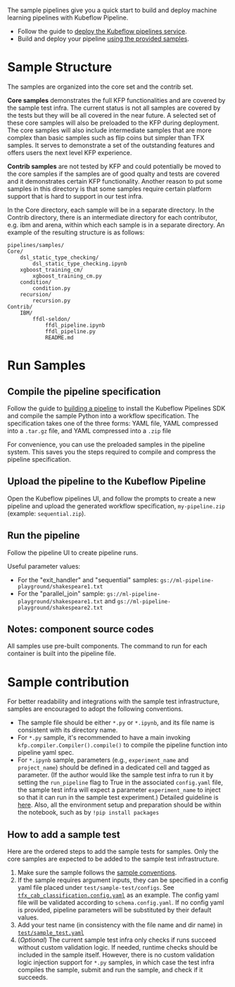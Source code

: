 The sample pipelines give you a quick start to build and deploy machine learning pipelines with Kubeflow Pipeline.
* Follow the guide to [deploy the Kubeflow pipelines service](https://www.kubeflow.org/docs/guides/pipelines/deploy-pipelines-service/).
* Build and deploy your pipeline [using the provided samples](https://www.kubeflow.org/docs/guides/pipelines/pipelines-samples/).

# Sample Structure
The samples are organized into the core set and the contrib set. 

**Core samples** demonstrates the full KFP functionalities and are covered by the sample test infra. 
The current status is not all samples are covered by the tests but they will be all covered in the near future.
A selected set of these core samples will also be preloaded to the KFP during deployment. 
The core samples will also include intermediate samples that are 
more complex than basic samples such as flip coins but simpler than TFX samples. 
It serves to demonstrate a set of the outstanding features and offers users the next level KFP experience.

**Contrib samples** are not tested by KFP and could potentially be moved to
the core samples if the samples are of good qualty and tests are covered and it demonstrates certain KFP functionality. 
Another reason to put some samples in this directory is that some samples require certain 
platform support that is hard to support in our test infra.

In the Core directory, each sample will be in a separate directory. 
In the Contrib directory, there is an intermediate directory for each contributor, 
e.g. ibm and arena, within which each sample is in a separate directory. 
An example of the resulting structure is as follows: 
```
pipelines/samples/
Core/
	dsl_static_type_checking/
		dsl_static_type_checking.ipynb
	xgboost_training_cm/
		xgboost_training_cm.py
	condition/
		condition.py
	recursion/
		recursion.py
Contrib/
	IBM/
		ffdl-seldon/
			ffdl_pipeline.ipynb
			ffdl_pipeline.py
			README.md
```

# Run Samples

## Compile the pipeline specification

Follow the guide to [building a pipeline](https://www.kubeflow.org/docs/guides/pipelines/build-pipeline/) to install the Kubeflow 
Pipelines SDK and compile the sample Python into a workflow specification. 
The specification takes one of the three forms: YAML file, YAML compressed into a `.tar.gz` file, and YAML compressed into a `.zip` file

For convenience, you can use the preloaded samples in the pipeline system. This saves you the steps required
to compile and compress the pipeline specification.

## Upload the pipeline to the Kubeflow Pipeline

Open the Kubeflow pipelines UI, and follow the prompts to create a new pipeline and upload the generated workflow
specification, `my-pipeline.zip` (example: `sequential.zip`).

## Run the pipeline

Follow the pipeline UI to create pipeline runs. 

Useful parameter values:

* For the "exit_handler" and "sequential" samples: `gs://ml-pipeline-playground/shakespeare1.txt`
* For the "parallel_join" sample: `gs://ml-pipeline-playground/shakespeare1.txt` and `gs://ml-pipeline-playground/shakespeare2.txt`

## Notes: component source codes

All samples use pre-built components. The command to run for each container is built into the pipeline file.

# Sample contribution
For better readability and integrations with the sample test infrastructure, samples are encouraged to adopt the following conventions.

* The sample file should be either `*.py` or `*.ipynb`, and its file name is consistent with its directory name.
* For `*.py` sample, it's recommended to have a main invoking `kfp.compiler.Compiler().compile()` to compile the 
pipeline function into pipeline yaml spec.
* For `*.ipynb` sample, parameters (e.g., `experiment_name` and `project_name`)
should be defined in a dedicated cell and tagged as parameter. 
(If the author would like the sample test infra to run it by setting the `run_pipeline` flag to True in 
the associated `config.yaml` file, the sample test infra will expect a parameter `experiment_name`
to inject so that it can run in the sample test experiment.)
Detailed guideline is 
[here](https://github.com/nteract/papermill). Also, all the environment setup and 
preparation should be within the notebook, such as by `!pip install packages` 


## How to add a sample test
Here are the ordered steps to add the sample tests for samples. 
Only the core samples are expected to be added to the sample test infrastructure.

1. Make sure the sample follows the [sample conventions](#sample-conventions).
2. If the sample requires argument inputs, they can be specified in a config yaml file
placed under `test/sample-test/configs`. See 
[`tfx_cab_classification.config.yaml`](https://github.com/kubeflow/pipelines/blob/master/test/sample-test/configs/tfx_cab_classification.config.yaml) 
as an example. 
The config yaml file will be validated according to `schema.config.yaml`. 
If no config yaml is provided, pipeline parameters will be substituted by their default values.
3. Add your test name (in consistency with the file name and dir name) in 
[`test/sample_test.yaml`](https://github.com/kubeflow/pipelines/blob/ecd93a50564652553260f8008c9a2d75ab907971/test/sample_test.yaml#L69)
4. (*Optional*) The current sample test infra only checks if runs succeed without custom validation logic. 
If needed, runtime checks should be included in the sample itself. However, there is no custom validation logic 
injection support for `*.py` samples, in which case the test infra compiles the sample, submit and run the sample, and check if it succeeds.
